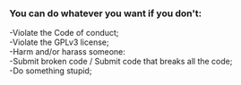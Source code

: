 <h3>You can do whatever you want if you don't:</h3>
-Violate the Code of conduct;
<br>
-Violate the GPLv3 license;
<br>
-Harm and/or harass someone:
<br>
-Submit broken code / Submit code that breaks all the code;
<br>
-Do something stupid;
<br>
